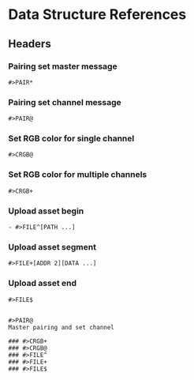 #  Data Structure References

## Headers


### Pairing set master message
```
#>PAIR*
```

### Pairing set channel message
```
#>PAIR@
```

### Set RGB color for single channel
```
#>CRGB@
```

### Set RGB color for multiple channels
```
#>CRGB+
```

### Upload asset begin
```
- #>FILE^[PATH ...]

```

### Upload asset segment
```
#>FILE+[ADDR 2][DATA ...]
```

### Upload asset end
```
#>FILE$
```



```

#>PAIR@
Master pairing and set channel

### #>CRGB+
### #>CRGB@
### #>FILE^
### #>FILE+
### #>FILE$
```
